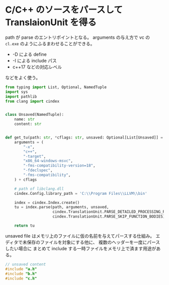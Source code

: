 # C/C++ のソースをパースして TranslaionUnit を得る

path が parse のエントリポイントとなる。
arguments の与え方で vc の `cl.exe` のようにふるまわせることができる。

* -D による define
* -I による include パス
* c++17 などの対応レベル

などをよく使う。

```python
from typing import List, Optional, NamedTuple
import sys
import pathlib
from clang import cindex


class Unsaved(NamedTuple):
    name: str
    content: str


def get_tu(path: str, *cflags: str, unsaved: Optional[List[Unsaved]] = None) -> cindex.TranslationUnit:
    arguments = (
        "-x",
        "c++",
        "-target",
        "x86_64-windows-msvc",
        "-fms-compatibility-version=18",
        "-fdeclspec",
        "-fms-compatibility",
    ) + cflags

    # path of libclang.dll
    cindex.Config.library_path = 'C:\\Program Files\\LLVM\\bin'

    index = cindex.Index.create()
    tu = index.parse(path, arguments, unsaved,
                     cindex.TranslationUnit.PARSE_DETAILED_PROCESSING_RECORD |
                     cindex.TranslationUnit.PARSE_SKIP_FUNCTION_BODIES)

    return tu
```

unsaved file はメモリ上のファイルに仮の名前を与えてパースする仕組み。
エディタで未保存のファイルを対象にする他に、
複数のヘッダーを一度にパースしたい場合に
まとめて include する一時ファイルをメモリ上で済ます用途がある。

```c
// unsaved content
#include "a.h"
#include "b.h"
#include "c.h"
```
